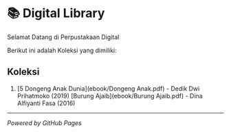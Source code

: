 # 📚 Digital Library 

Selamat Datang di Perpustakaan Digital 

Berikut ini adalah Koleksi yang dimiliki:

## Koleksi
1. [5 Dongeng Anak Dunia](ebook/Dongeng Anak.pdf) - Dedik Dwi Prihatmoko (2019)
[Burung Ajaib](ebook/Burung Ajaib.pdf) - Dina Alfiyanti Fasa (2016)
---

*Powered by GitHub Pages*
